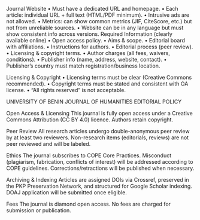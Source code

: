 Journal Website
• Must have a dedicated URL and homepage.
• Each article: individual URL + full text (HTML/PDF minimum).
• Intrusive ads are not allowed.
• Metrics: can show common metrics (JIF, CiteScore, etc.) but not from unreliable sources.
• Website can be in any language but must show consistent info across versions.
Required Information (clearly available online)
• Open access policy.
• Aims & scope.
• Editorial board with affiliations.
• Instructions for authors.
• Editorial process (peer review).
• Licensing & copyright terms.
• Author charges (all fees, waivers, conditions).
• Publisher info (name, address, website, contact).
• Publisher’s country must match registration/business location.

Licensing & Copyright
• Licensing terms must be clear (Creative Commons recommended).
• Copyright terms must be stated and consistent with OA license.
• “All rights reserved” is not acceptable.

UNIVERSITY OF BENIN
JOURNAL OF HUMANITIES
EDITORIAL POLICY

Open Access & Licensing
This journal is fully open access under a Creative Commons Attribution (CC BY 4.0) licence. Authors retain copyright.

Peer Review
All research articles undergo double-anonymous peer review by at least two reviewers. Non-research items (editorials, reviews) are not peer reviewed and will be labeled.

Ethics
The journal subscribes to COPE Core Practices. Misconduct (plagiarism, fabrication, conflicts of interest) will be addressed according to COPE guidelines. Corrections/retractions will be published when necessary.

Archiving & Indexing
Articles are assigned DOIs via Crossref, preserved in the PKP Preservation Network, and structured for Google Scholar indexing. DOAJ application will be submitted once eligible.

Fees
The journal is diamond open access. No fees are charged for submission or publication.
